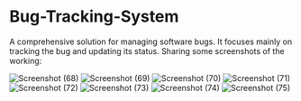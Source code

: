# Bug-Tracking-System
A comprehensive solution for managing software bugs. It focuses mainly on tracking the bug and updating its status. 
Sharing some screenshots of the working:



![Screenshot (68)](https://github.com/anmol1205/Bug-Tracking-System/assets/91623229/f735ed17-c013-43f0-8e80-1c12190dc890)
![Screenshot (69)](https://github.com/anmol1205/Bug-Tracking-System/assets/91623229/d908f51f-7d6a-437c-ba20-07b2e60087d4)
![Screenshot (70)](https://github.com/anmol1205/Bug-Tracking-System/assets/91623229/6f6a4cfa-b053-4916-b140-7d5d81160899)
![Screenshot (71)](https://github.com/anmol1205/Bug-Tracking-System/assets/91623229/7e250e34-83f0-4a9a-a3b0-899e3cd35715)
![Screenshot (72)](https://github.com/anmol1205/Bug-Tracking-System/assets/91623229/5f63bf5d-5e70-4c2c-a0b4-b8a6e6a662a1)
![Screenshot (73)](https://github.com/anmol1205/Bug-Tracking-System/assets/91623229/065d18b9-fba9-47bd-b9b1-b6f7d4542199)
![Screenshot (74)](https://github.com/anmol1205/Bug-Tracking-System/assets/91623229/2695c10f-f660-481c-b253-b05dc291e6c7)
![Screenshot (75)](https://github.com/anmol1205/Bug-Tracking-System/assets/91623229/621ce9e5-f3ec-4731-85d3-12fbf2900f10)
